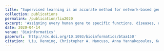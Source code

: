```yaml
---
title: "Supervised learning is an accurate method for network-based gene classification"
collection: publications
permalink: /publication/liu2020
excerpt: 'Assigning every human gene to specific functions, diseases, and traits is a grand challenge in modern genetics. Key to addressing this challenge are computational methods such as supervised-learning and label-propagation that can leverage molecular interaction networks to predict gene attributes. In spite of being a popular machine learning technique across fields, supervised-learning has been applied only in a few network-based studies for predicting pathway-, phenotype-, or disease-associated genes. It is unknown how supervised-learning broadly performs across different networks and diverse gene classification tasks, and how it compares to label-propagation, the widely-benchmarked canonical approach for this problem.'
date: 2020-04-14
venue: 'Bioinformatics'
paperurl: 'http://dx.doi.org/10.1093/bioinformatics/btaa150'
citation: 'Liu, Renming, Christopher A. Mancuso, Anna Yannakopoulos, Kayla A. Johnson, and Arjun Krishnan. “Supervised Learning Is an Accurate Method for Network-Based Gene Classification.” Bioinformatics 36, no. 11 (June 1, 2020): 3457–65. https://doi.org/10.1093/bioinformatics/btaa150.'
---
```


